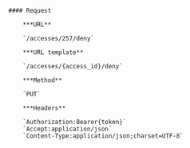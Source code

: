     #### Request

        ***URL**

        `/accesses/257/deny`

        ***URL template**

        `/accesses/{access_id}/deny`

        ***Method**

        `PUT`

        ***Headers**

        `Authorization:Bearer{token}`
        `Accept:application/json`
        `Content-Type:application/json;charset=UTF-8`
